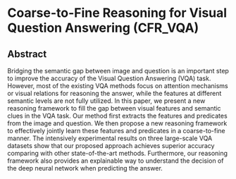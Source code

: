 # Coarse-to-Fine Reasoning for Visual Question Answering (CFR_VQA)

## Abstract
Bridging the semantic gap between image and question is an important step to improve the accuracy of the Visual Question Answering (VQA) task. However, most of the existing VQA methods focus on attention mechanisms or visual relations for reasoning the answer, while the features at different semantic levels are not fully utilized. In this paper, we present a new reasoning framework to fill the gap between visual features and semantic clues in the VQA task. Our method first extracts the features and predicates from the image and question. We then propose a new reasoning framework to effectively jointly learn these features and predicates in a coarse-to-fine manner. The intensively experimental results on three large-scale VQA datasets show that our proposed approach achieves superior accuracy comparing with other state-of-the-art methods. Furthermore, our reasoning framework also provides an explainable way to understand the decision of the deep neural network when predicting the answer.

